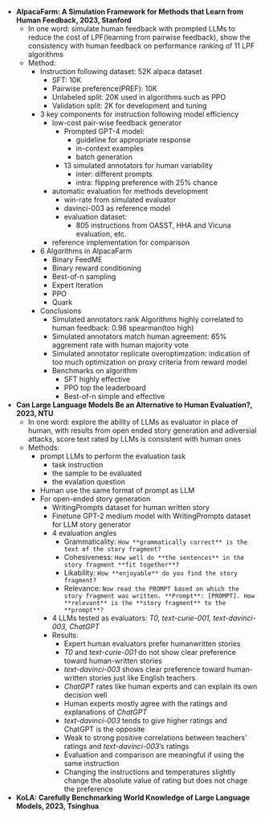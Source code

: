 - **AlpacaFarm: A Simulation Framework for Methods that Learn from Human Feedback, 2023, Stanford**
  - In one word: simulate human feedback with prompted LLMs to reduce the cost of LPF(learning from pairwise feedback), show the consistency with human feedback on performance ranking of 11 LPF algorithms
  - Method:
    - Instruction following dataset: 52K alpaca dataset
      - SFT: 10K
      - Pairwise preference(PREF): 10K
      - Unlabeled split: 20K used in algorithms such as PPO
      - Validation split: 2K for development and tuning
    - 3 key components for instruction following model efficiency
      - low-cost pair-wise feedback generator
        - Prompted GPT-4 model: 
          - guideline for appropriate response
          - in-context examples
          - batch generation
        - 13 simulated annotators for human variability
          - inter: different prompts
          - intra: flipping preference with 25% chance
      - automatic evaluation for methods development
        - win-rate from simulated evaluator
        - davinci-003 as reference model
        - evaluation dataset:
          - 805 instructions from OASST, HHA and Vicuna evaluation, etc.
      - reference implementation for comparison
    - 6 Algorithms in AlpacaFarm
      - Binary FeedME
      - Binary reward conditioning
      - Best-of-n sampling
      - Expert Iteration
      - PPO
      - Quark
    - Conclusions
      - Simulated annotators rank Algorithms highly correlated to human feedback: 0.98 spearman(too high)
      - Simulated annotators match human agreement: 65% aggrement rate with human majority vote
      - Simulated annotator replicate overoptimzation: indication of too much optimization on proxy criteria from reward model
      - Benchmarks on algorithm
        - SFT highly effective
        - PPO top the leaderboard
        - Best-of-n simple and effective
- **Can Large Language Models Be an Alternative to Human Evaluation?, 2023, NTU**
  - In one word: explore the ability of LLMs as evaluator in place of human, with results from open ended story generation and adiversial attacks, score text rated by LLMs is consistent with human ones
  - Methods: 
    - prompt LLMs to perform the evaluation task
      - task instruction
      - the sample to be evaluated
      - the evalation question
    - Human use the same format of prompt as LLM
    - For open-ended story generation
      - WritingPrompts dataset for human written story
      - Finetune GPT-2 medium model with WritingPrompts dataset for LLM story generator
      - 4 evaluation angles
        - Grammaticality: ```How **grammatically correct** is the text of the story fragment?```
        - Cohesiveness: ```How well do **the sentences** in the story fragment **fit together**?```
        - Likability: ```How **enjoyable** do you find the story fragment?```
        - Relevance: ```Now read the PROMPT based on which the story fragment was written. **Prompt**: [PROMPT]. How **relevant** is the **story fragment** to the **prompt**?```
      - 4 LLMs tested as evaluators: *T0, text-curie-001, text-davinci-003, ChatGPT*
      - Results:
        - Expert human evaluators prefer humanwritten stories
        - *T0* and *text-curie-001* do not show clear preference toward human-written stories
        - *text-davinci-003* shows clear preference toward human-written stories just like English teachers
        - *ChatGPT* rates like human experts and can explain its own decision well
        - Human experts mostly agree with the ratings and explanations of *ChatGPT*
        - *text-davinci-003* tends to give higher ratings and ChatGPT is the opposite
        - Weak to strong positive correlations between teachers’ ratings and *text-davinci-003*’s ratings
        - Evaluation and comparison are meaningful if using the same instruction
        - Changing the instructions and temperatures slightly change the absolute value of rating but does not chage the preference
- **KoLA: Carefully Benchmarking World Knowledge of Large Language Models, 2023, Tsinghua**